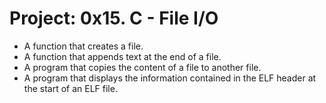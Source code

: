 # Project: 0x15. C - File I/O
* A function that creates a file.
* A function that appends text at the end of a file.
* A program that copies the content of a file to another file.
* A program that displays the information contained in the ELF header at the start of an ELF file.

